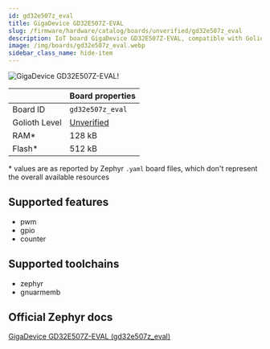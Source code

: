 ```yaml
---
id: gd32e507z_eval
title: GigaDevice GD32E507Z-EVAL
slug: /firmware/hardware/catalog/boards/unverified/gd32e507z_eval
description: IoT board GigaDevice GD32E507Z-EVAL, compatible with Golioth at unverified level.
image: /img/boards/gd32e507z_eval.webp
sidebar_class_name: hide-item
---
```


[//]: # (This is an auto-generated file, do not edit! Changes to it will be lost upon re-generation)

![GigaDevice GD32E507Z-EVAL!](/img/boards/gd32e507z_eval.webp "GigaDevice GD32E507Z-EVAL")

|                | Board properties     |
| -------------  | -------------------- |
| Board ID       | `gd32e507z_eval` |
| Golioth Level  | [Unverified](/firmware/hardware#unverified-boards) |
| RAM*           | 128 kB |
| Flash*         | 512 kB |

\* values are as reported by Zephyr `.yaml` board files, which don't represent the overall available resources



## Supported features

* pwm
* gpio
* counter

## Supported toolchains

* zephyr
* gnuarmemb

## Official Zephyr docs

[GigaDevice GD32E507Z-EVAL (gd32e507z_eval)](https://docs.zephyrproject.org/latest/boards/gd/gd32e507z_eval/doc/index.html)
